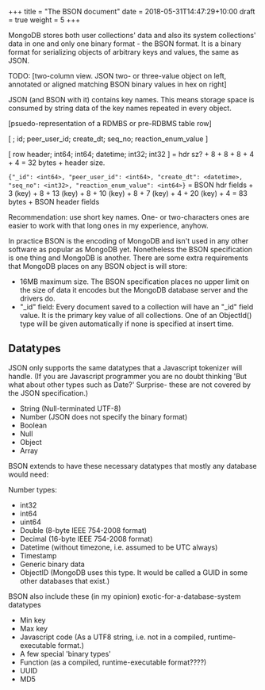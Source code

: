 +++
title = "The BSON document"
date =  2018-05-31T14:47:29+10:00
draft = true
weight = 5
+++

MongoDB stores both user collections' data and also its system collections' data in one and only one binary format - the BSON format. It is a binary format for serializing objects of arbitrary keys and values, the same as JSON.


  TODO: \[two-column view. JSON two- or three-value object on left, annotated or aligned matching BSON binary values in hex on right]


JSON (and BSON with it) contains key names. This means storage space is consumed by string data of the key names repeated in every object.


  \[psuedo-representation of a RDMBS or pre-RDBMS table row]

  \[ ; id; peer_user_id; create_dt; seq_no; reaction_enum_value ]

  \[ row header; int64; int64; datetime; int32; int32 ] = hdr sz? + 8 + 8 + 8 + 4 + 4 = 32 bytes + header size.


  `{"_id": <int64>, "peer_user_id": <int64>, "create_dt": <datetime>, "seq_no": <int32>, "reaction_enum_value": <int64>}` = BSON hdr fields + 3 (key) + 8 + 13 (key) + 8 + 10 (key) + 8 + 7 (key) + 4 + 20 (key) + 4 = 83 bytes + BSON header fields

Recommendation: use short key names. One- or two-characters ones are easier to work with that long ones in my experience, anyhow.

In practice BSON is the encoding of MongoDB and isn't used in any other software as popular as MongoDB yet. Nonetheless the BSON specification is one thing and MongoDB is another. There are some extra requirements that MongoDB places on any BSON object is will store:

- 16MB maximum size. The BSON specification places no upper limit on the size of data it encodes but the MongoDB database server and the drivers do.
- "\_id" field: Every document saved to a collection will have an "_id" field value. It is the primary key value of all collections. One of an ObjectId() type will be given automatically if none is specified at insert time.

## Datatypes

JSON only supports the same datatypes that a Javascript tokenizer will handle. (If you are Javascript programmer you are no doubt thinking 'But what about other types such as Date?' Surprise- these are not covered by the JSON specification.)

- String (Null-terminated UTF-8)
- Number (JSON does not specify the binary format)
- Boolean
- Null
- Object
- Array


BSON extends to have these necessary datatypes that mostly any database would need:

Number types:

- int32
- int64
- uint64
- Double (8-byte IEEE 754-2008 format)
- Decimal (16-byte IEEE 754-2008 format)
- Datetime (without timezone, i.e. assumed to be UTC always)
- Timestamp
- Generic binary data
- ObjectID (MongoDB uses this type. It would be called a GUID in some other databases that exist.)

BSON also include these (in my opinion) exotic-for-a-database-system datatypes

- Min key
- Max key
- Javascript code (As a UTF8 string, i.e. not in a compiled, runtime-executable format.)
- A few special 'binary types'
- Function (as a compiled, runtime-executable format????)
- UUID
- MD5
